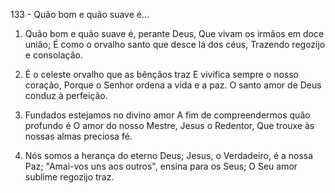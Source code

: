 133 - Quão bom e quão suave é...

1. Quão bom e quão suave é, perante Deus,
   Que vivam os irmãos em doce união;
   É como o orvalho santo que desce lá dos céus,
   Trazendo regozijo e consolação.

2. É o celeste orvalho que as bênçãos traz
   E vivifica sempre o nosso coração,
   Porque o Senhor ordena a vida e a paz.
   O santo amor de Deus conduz à perfeição.

3. Fundados estejamos no divino amor
   A fim de compreendermos quão profundo é
   O amor do nosso Mestre, Jesus o Redentor,
   Que trouxe às nossas almas preciosa fé.

4. Nós somos a herança do eterno Deus;
   Jesus, o Verdadeiro, é a nossa Paz;
   "Amai-vos uns aos outros", ensina para os Seus;
   O Seu amor sublime regozijo traz.

